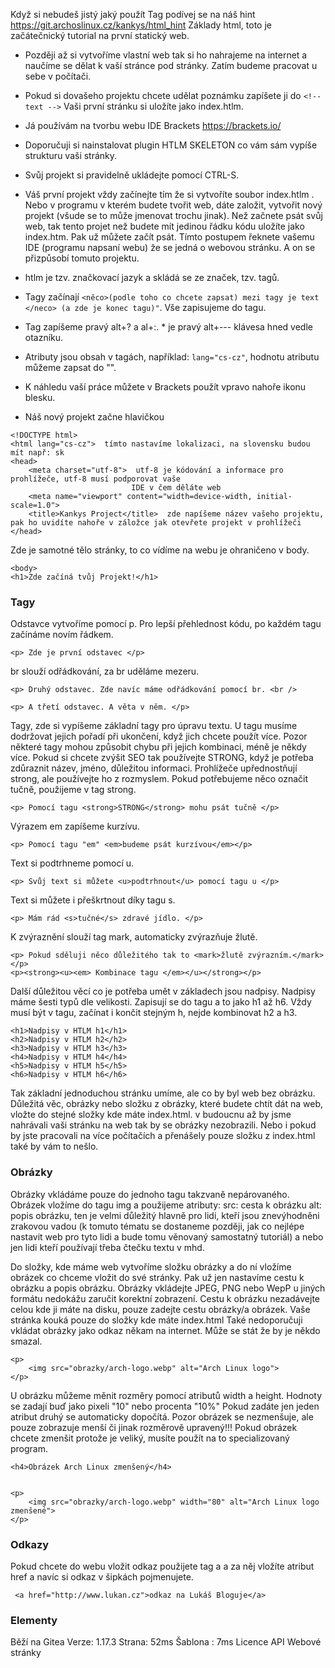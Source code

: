 
Když si nebudeš jistý jaký použít Tag podívej se na náš hint https://git.archoslinux.cz/kankys/html_hint
Základy html, toto je začátečnický tutorial na první statický web.
* Později až si vytvoříme vlastní web tak si ho nahrajeme na internet a naučíme se dělat k vaší stránce pod stránky. Zatím budeme pracovat u sebe v počítači.
* Pokud si dovašeho projektu chcete udělat poznámku zapíšete ji do ``` <!-- text --> ```
 Vaši první stránku si uložíte jako index.htlm.
* Já používám na tvorbu webu IDE Brackets https://brackets.io/
* Doporučuji si nainstalovat plugin HTLM SKELETON co vám sám vypíše strukturu vaši stránky.
* Svůj projekt si pravidelně ukládejte pomocí CTRL-S.
* Váš první projekt vždy začínejte tím že si vytvoříte soubor index.htlm . Nebo v programu v kterém budete tvořit web,
  dáte založit, vytvořit nový projekt (všude se to může jmenovat trochu jinak). Než začnete psát svůj web, tak tento projet než budete
  mít jedinou řádku kódu uložíte jako index.htm. Pak už můžete začít psát. Tímto postupem řeknete vašemu IDE (programu napsaní webu)
  že se jedná o webovou stránku. A on se přizpůsobí tomuto projektu.
* htlm je tzv. značkovací jazyk a skládá se ze značek, tzv. tagů. 
* Tagy začínají ```<něco>(podle toho co chcete zapsat) mezi tagy je text </neco> (a zde je konec tagu)"```. Vše zapisujeme do tagu.
* Tag zapíšeme pravý alt+? a al+:. * je pravý alt+--- klávesa hned vedle otazníku.
* Atributy jsou obsah v tagách, například: ```lang="cs-cz"```, hodnotu atributu můžeme zapsat do "".
* K náhledu vaší práce můžete v Brackets použít vpravo nahoře ikonu blesku.

* Náš nový projekt začne hlavičkou 

```
<!DOCTYPE html>
<html lang="cs-cz">  tímto nastavíme lokalizaci, na slovensku budou mít např: sk 
<head>
    <meta charset="utf-8">  utf-8 je kódování a informace pro prohlížeče, utf-8 musí podporovat vaše
                           IDE v čem děláte web 
    <meta name="viewport" content="width=device-width, initial-scale=1.0">
    <title>Kankys Project</title>  zde napíšeme název vašeho projektu, pak ho uvidíte nahoře v záložce jak otevřete projekt v prohlížeči 
</head>
```

 Zde je samotné tělo stránky, to co vídíme na webu je ohraničeno v body.
```
<body> 
<h1>Zde začíná tvůj Projekt!</h1>
```
<h3>Tagy</h3> 
 
    
 Odstavce vytvoříme pomocí p.
 Pro lepší přehlednost kódu, po každém tagu začínáme novím řádkem.
 ```
<p> Zde je první odstavec </p> 
```
 br slouží odřádkování, za br uděláme mezeru.
 ```
<p> Druhý odstavec. Zde navíc máme odřádkování pomocí br. <br /> 
```
```
<p> A třetí odstavec. A věta v něm. </p>
```


 Tagy, zde si vypíšeme základní tagy pro úpravu textu. 
U tagu musíme dodržovat jejich pořadí při ukončení, když jich chcete použít více.
Pozor některé tagy mohou způsobit chybu při jejich kombinaci, méně je někdy více.
Pokud si chcete zvýšit SEO tak používejte STRONG, když je potřeba zdůraznit název, jméno,
důležitou informaci. Prohlížeče upřednostňují strong, ale používejte ho z rozmyslem. 
 Pokud potřebujeme něco označit tučně, použijeme v tag strong. 
 ```
<p> Pomocí tagu <strong>STRONG</strong> mohu psát tučně </p>
```
 Výrazem em zapíšeme kurzívu.
 ```
<p> Pomocí tagu "em" <em>budeme psát kurzívou</em></p>
```
Text si podtrhneme pomocí u.
```
<p> Svůj text si můžete <u>podtrhnout</u> pomocí tagu u </p>
```
Text si můžete i přeškrtnout díky tagu s.
```
<p> Mám rád <s>tučné</s> zdravé jídlo. </p>
```
K zvýraznění slouží tag mark, automaticky zvýrazňuje žlutě.
```
<p> Pokud sděluji něco důležitého tak to <mark>žlutě zvýrazním.</mark></p>
<p><strong><u><em> Kombinace tagu </em></u></strong></p> 
```
    
 Další důležitou věcí co je potřeba umět v základech jsou nadpisy.
Nadpisy máme šesti typů dle velikosti.
Zapisují se do tagu a to jako h1 až h6.
Vždy musí být v tagu, začínat i končit stejným h, nejde kombinovat h2 a h3. 
```
<h1>Nadpisy v HTLM h1</h1>
<h2>Nadpisy v HTLM h2</h2> 
<h3>Nadpisy v HTLM h3</h3>    
<h4>Nadpisy v HTLM h4</h4>    
<h5>Nadpisy v HTLM h5</h5>
<h6>Nadpisy v HTLM h6</h6>
```

 Tak základní jednoduchou stránku umíme, ale co by byl web bez obrázku.
Důležitá věc, obrázky nebo složku z obrázky, které budete chtít dát na web, vložte do stejné složky kde máte index.html.
v budoucnu až by jsme nahrávali vaši stránku na web tak by se obrázky nezobrazili. Nebo i pokud by jste pracovali na více počítačích
a přenášely pouze složku z index.html také by vám to nešlo.

<h3>Obrázky</h3> 


 Obrázky vkládáme pouze do jednoho tagu takzvaně nepárovaného.
Obrázek vložíme do tagu img a použijeme atributy:
src: cesta k obrázku
alt: popis obrázku, ten je velmi důležitý hlavně pro lidi, kteří jsou znevýhodněni zrakovou vadou (k tomuto tématu se dostaneme později, jak 
co nejlépe nastavit web pro tyto lidi a bude tomu věnovaný samostatný tutoriál) a nebo jen lidi kteří používají třeba čtečku textu v mhd. 

 Do složky, kde máme web vytvoříme složku obrázky a do ní vložíme obrázek co chceme vložit do své stránky.
Pak už jen nastavíme cestu k obrázku a popis obrázku.
Obrázky vkládejte JPEG, PNG nebo WepP u jiných formátu nedokážu zaručit korektní zobrazení.
Cestu k obrázku nezadávejte celou kde ji máte na disku, pouze zadejte cestu obrázky/a obrázek.
Vaše stránka kouká pouze do složky kde máte index.html
Také nedoporučuji vkládat obrázky jako odkaz někam na internet. Může se stát že by je někdo smazal. 
```
<p>
    <img src="obrazky/arch-logo.webp" alt="Arch Linux logo">
</p>  
``` 

 U obrázku můžeme měnit rozměry pomocí atributů width a height.
Hodnoty se zadají buď jako pixeli "10" nebo procenta "10%"
Pokud zadáte jen jeden atribut druhý se automaticky dopočítá.
Pozor obrázek se nezmenšuje, ale pouze zobrazuje menší či jinak rozměrově upravený!!!
Pokud obrázek chcete zmenšit protože je veliký, musíte použít na to specializovaný program. 
```
<h4>Obrázek Arch Linux zmenšený</h4>    
    
    
<p>
    <img src="obrazky/arch-logo.webp" width="80" alt="Arch Linux logo zmenšené">
</p> 
```
    
<h3>Odkazy</h3>

Pokud chcete do webu vložit odkaz použijete tag a a za něj vložíte atribut href a navíc si odkaz v šipkách pojmenujete.

```
 <a href="http://www.lukan.cz">odkaz na Lukáš Bloguje</a>

``` 

<h3>Elementy</h3>
    
    

    


</body>

</html>

Běží na Gitea Verze: 1.17.3 Strana: 52ms Šablona : 7ms Licence API Webové stránky